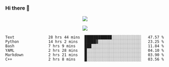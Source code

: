 ### Hi there 👋

<!--
**SuuTTT/SuuTTT** is a ✨ _special_ ✨ repository because its `README.md` (this file) appears on your GitHub profile.

Here are some ideas to get you started:

- 🔭 I’m currently working on ...
- 🌱 I’m currently learning ...
- 👯 I’m looking to collaborate on ...
- 🤔 I’m looking for help with ...
- 💬 Ask me about ...
- 📫 How to reach me: ...
- 😄 Pronouns: ...
- ⚡ Fun fact: ...
-->

<div align='center'>
    <p align='center'>
        <img src='https://github-readme-stats.vercel.app/api?line_height=27&username=SuuTTT&show_icons=true&theme=solarized-light'/>
    </p>
</div>    
<div align='center'>  
    <p align='center'>
        <img src='https://github-readme-stats.vercel.app/api/wakatime?username=SuuTTT&theme=solarized-light'/>
    </p>
    
</div>  

<!--START_SECTION:waka-->

```text
Text               28 hrs 44 mins  ████████████░░░░░░░░░░░░░   47.57 %
Python             14 hrs 2 mins   █████▓░░░░░░░░░░░░░░░░░░░   23.25 %
Bash               7 hrs 9 mins    ███░░░░░░░░░░░░░░░░░░░░░░   11.84 %
YAML               2 hrs 28 mins   █░░░░░░░░░░░░░░░░░░░░░░░░   04.10 %
Markdown           2 hrs 21 mins   █░░░░░░░░░░░░░░░░░░░░░░░░   03.90 %
C++                2 hrs 8 mins    █░░░░░░░░░░░░░░░░░░░░░░░░   03.56 %
```

<!--END_SECTION:waka-->
